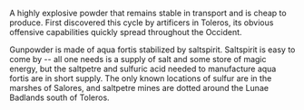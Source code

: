 A highly explosive powder that remains stable in transport and is cheap to produce. First discovered this cycle by artificers in Toleros, its obvious offensive capabilities quickly spread throughout the Occident.

Gunpowder is made of aqua fortis stabilized by saltspirit. Saltspirit is easy to come by -- all one needs is a supply of salt and some store of magic energy, but the saltpetre and sulfuric acid needed to manufacture aqua fortis are in short supply. The only known locations of sulfur are in the marshes of Salores, and saltpetre mines are dotted around the Lunae Badlands south of Toleros.
